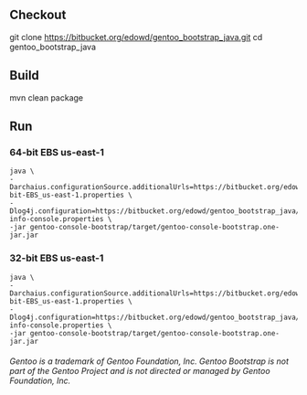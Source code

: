 
## Checkout

git clone https://bitbucket.org/edowd/gentoo_bootstrap_java.git
cd gentoo_bootstrap_java

## Build

mvn clean package

## Run

### 64-bit EBS us-east-1

```
java \
-Darchaius.configurationSource.additionalUrls=https://bitbucket.org/edowd/gentoo_bootstrap_java/raw/master/config/Gentoo_64-bit-EBS_us-east-1.properties \
-Dlog4j.configuration=https://bitbucket.org/edowd/gentoo_bootstrap_java/raw/master/config/log4j-info-console.properties \
-jar gentoo-console-bootstrap/target/gentoo-console-bootstrap.one-jar.jar
```

### 32-bit EBS us-east-1

```
java \
-Darchaius.configurationSource.additionalUrls=https://bitbucket.org/edowd/gentoo_bootstrap_java/raw/master/config/Gentoo_32-bit-EBS_us-east-1.properties \
-Dlog4j.configuration=https://bitbucket.org/edowd/gentoo_bootstrap_java/raw/master/config/log4j-info-console.properties \
-jar gentoo-console-bootstrap/target/gentoo-console-bootstrap.one-jar.jar
```

###### Gentoo is a trademark of Gentoo Foundation, Inc. Gentoo Bootstrap is not part of the Gentoo Project and is not directed or managed by Gentoo Foundation, Inc.

